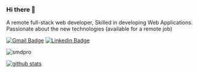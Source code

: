 ### Hi there 👋

A remote full-stack web developer, Skilled in developing Web Applications. Passionate about the new technologies
(available for a remote job)

[![Gmail Badge](https://img.shields.io/badge/-samad60@gmail.com-c14438?style=flat&logo=Gmail&logoColor=white&link=mailto:samad60@gmail.com)](mailto:samad60@gmail.com)
[![Linkedin Badge](https://img.shields.io/badge/-smdpro-0072b1?style=flat&logo=Linkedin&logoColor=white&link=https://linkedin.com/in/iman-ghafoori/)](https://linkedin.com/in/smdpro/)

</p>

<p align=left> <img src=https://komarev.com/ghpvc/?username=smdpro alt=smdpro /> 
</p>

[![github stats](https://github-readme-stats.vercel.app/api?username=smdpro&show_icons=true&theme=radical)](https://github.com/anuraghazra/github-readme-stats)
<!--[![Top Langs](https://github-readme-stats.vercel.app/api/top-langs/?username=smdpro&layout=compact)](https://github.com/smdpro/github-readme-stats) -->

<!-- [__Logical Ability [Alva]__](https://github.com/smdpro/smdpro/blob/main/Alva_Labs_Logical_ability.pdf)  |  [__Personality Test [Alva]__](https://github.com/smdpro/smdpro/blob/main/Alva_Labs_Personality_test.pdf)  -->
